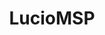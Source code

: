 ---
title: LucioMSP
github: https://github.com/LucioMSP
mode: dark
transition: 1s
score: 68.7
archetype:
- Minimalistic
---